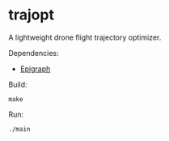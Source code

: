 # trajopt

A lightweight drone flight trajectory optimizer.

Dependencies:
- [Epigraph](https://github.com/EmbersArc/Epigraph)

Build:
```
make
```

Run:
```
./main
```
